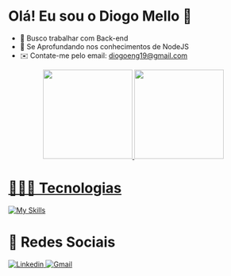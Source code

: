 # Olá! Eu sou o Diogo Mello 👋

- 🔭 Busco trabalhar com Back-end
- 🌱 Se Aprofundando nos conhecimentos de NodeJS
- ✉️ Contate-me pelo email: diogoeng19@gmail.com

<div align="center">
  <a href="https://github.com/DiogoMEng">
  <img height="180em" src="https://github-readme-stats.vercel.app/api?username=DiogoMEng&show_icons=true&theme=dracula&include_all_commits=true&count_private=true"/>
   <img height="180em" src="https://github-readme-stats.vercel.app/api/top-langs/?username=DiogoMEng&layout=compact&langs_count=7&theme=dracula"/>
</div>

# 👨🏻‍💻 Tecnologias

[![My Skills](https://skillicons.dev/icons?i=javascript,typescript,python,java)](https://skillicons.dev)

# 📱 Redes Sociais

<a href="https://www.linkedin.com/in/diogo-meng">
  <img src="https://skillicons.dev/icons?i=linkedin" alt="Linkedin" title="Linkedin"/>
</a>
<a href="mailto:diogoeng19@gmail">
  <img src="https://skillicons.dev/icons?i=gmail" alt="Gmail" title="Gmail"/>
</a>
